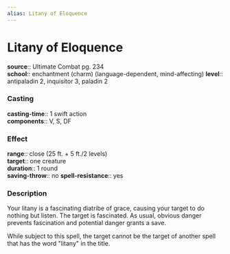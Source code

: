 ```yaml
---
alias: Litany of Eloquence
---
```


# Litany of Eloquence 

**source**:: Ultimate Combat pg. 234  
**school**:: enchantment (charm) (language-dependent, mind-affecting)
**level**:: antipaladin 2, inquisitor 3, paladin 2

### Casting 

**casting-time**:: 1 swift action  
**components**:: V, S, DF

### Effect 

**range**:: close (25 ft. + 5 ft./2 levels)  
**target**:: one creature  
**duration**:: 1 round  
**saving-throw**:: no
**spell-resistance**:: yes

### Description 

Your litany is a fascinating diatribe of grace, causing your target to do nothing but listen. The target is fascinated. As usual, obvious danger prevents fascination and potential danger grants a save.  
  
While subject to this spell, the target cannot be the target of another spell that has the word "litany" in the title.
